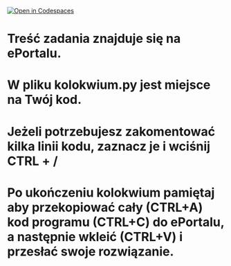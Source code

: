 [![Open in Codespaces](https://classroom.github.com/assets/launch-codespace-2972f46106e565e64193e422d61a12cf1da4916b45550586e14ef0a7c637dd04.svg)](https://classroom.github.com/open-in-codespaces?assignment_repo_id=17943367)
# Treść zadania znajduje się na ePortalu.

# W pliku kolokwium.py jest miejsce na Twój kod. 

# Jeżeli potrzebujesz zakomentować kilka linii kodu, zaznacz je i wciśnij CTRL + /

# Po ukończeniu kolokwium pamiętaj aby przekopiować cały (CTRL+A) kod programu (CTRL+C) do ePortalu, a następnie wkleić (CTRL+V) i przesłać swoje rozwiązanie.

